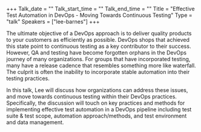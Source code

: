 +++
Talk_date = ""
Talk_start_time = ""
Talk_end_time = ""
Title = "Effective Test Automation in DevOps - Moving Towards Continuous Testing"
Type = "talk"
Speakers = ["lee-barnes"]
+++

The ultimate objective of a DevOps approach is to deliver quality products to your customers as efficiently as possible. DevOps shops that achieved this state point to continuous testing as a key contributor to their success. However, QA and testing have become forgotten orphans in the DevOps journey of many organizations. For groups that have incorporated testing, many have a release cadence that resembles something more like waterfall. The culprit is often the inability to incorporate stable automation into their testing practices.

In this talk, Lee will discuss how organizations can address these issues, and move towards continuous testing within their DevOps practices. Specifically, the discussion will touch on key practices and methods for implementing effective test automation in a DevOps pipeline including test suite & test scope, automation approach/methods, and test environment and data management.
